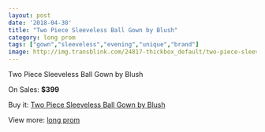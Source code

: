 ```yaml
---
layout: post
date: '2018-04-30'
title: "Two Piece Sleeveless Ball Gown by Blush"
category: long prom
tags: ["gown","sleeveless","evening","unique","brand"]
image: http://img.transblink.com/24817-thickbox_default/two-piece-sleeveless-ball-gown-by-blush.jpg
---
```

Two Piece Sleeveless Ball Gown by Blush

On Sales: **$399**
<a href="https://www.transblink.com/en/long-prom/7830-two-piece-sleeveless-ball-gown-by-blush.html"><amp-img layout="responsive" width="600" height="600" src="//img.transblink.com/24817-thickbox_default/two-piece-sleeveless-ball-gown-by-blush.jpg" alt="Two Piece Sleeveless Ball Gown by Blush 0" /></a>
<a href="https://www.transblink.com/en/long-prom/7830-two-piece-sleeveless-ball-gown-by-blush.html"><amp-img layout="responsive" width="600" height="600" src="//img.transblink.com/24821-thickbox_default/two-piece-sleeveless-ball-gown-by-blush.jpg" alt="Two Piece Sleeveless Ball Gown by Blush 1" /></a>
<a href="https://www.transblink.com/en/long-prom/7830-two-piece-sleeveless-ball-gown-by-blush.html"><amp-img layout="responsive" width="600" height="600" src="//img.transblink.com/24820-thickbox_default/two-piece-sleeveless-ball-gown-by-blush.jpg" alt="Two Piece Sleeveless Ball Gown by Blush 2" /></a>
<a href="https://www.transblink.com/en/long-prom/7830-two-piece-sleeveless-ball-gown-by-blush.html"><amp-img layout="responsive" width="600" height="600" src="//img.transblink.com/24819-thickbox_default/two-piece-sleeveless-ball-gown-by-blush.jpg" alt="Two Piece Sleeveless Ball Gown by Blush 3" /></a>
<a href="https://www.transblink.com/en/long-prom/7830-two-piece-sleeveless-ball-gown-by-blush.html"><amp-img layout="responsive" width="600" height="600" src="//img.transblink.com/24818-thickbox_default/two-piece-sleeveless-ball-gown-by-blush.jpg" alt="Two Piece Sleeveless Ball Gown by Blush 4" /></a>

Buy it: [Two Piece Sleeveless Ball Gown by Blush](https://www.transblink.com/en/long-prom/7830-two-piece-sleeveless-ball-gown-by-blush.html "Two Piece Sleeveless Ball Gown by Blush")

View more: [long prom](https://www.transblink.com/en/58-long-prom "long prom")